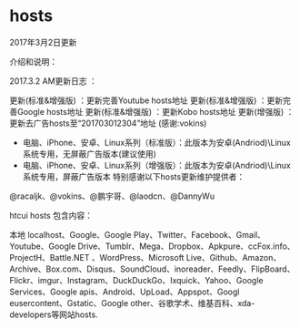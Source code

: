 ﻿# hosts
2017年3月2日更新

介绍和说明：

2017.3.2 AM更新日志 ：

更新(标准&增强版) ：更新完善Youtube hosts地址
更新(标准&增强版) ：更新完善Google hosts地址
更新(标准&增强版) ：更新Kobo hosts地址
更新(增强版) ：更新去广告hosts至“201703012304”地址 (感谢:vokins)
* 电脑、iPhone、安卓、Linux系列（标准版）：此版本为安卓(Andriod)\Linux系统专用，无屏蔽广告版本(建议使用)
* 电脑、iPhone、安卓、Linux系列（增强版）：此版本为安卓(Andriod)\Linux系统专用，屏蔽广告版本
特别感谢以下hosts更新维护提供者：

 @racaljk、@vokins、@鹏宇哥、@laodcn、@DannyWu

htcui hosts 包含内容：

本地 localhost、Google、Google Play、Twitter、Facebook、Gmail、Youtube、Google Drive、Tumblr、Mega、Dropbox、Apkpure、ccFox.info、ProjectH、Battle.NET 、WordPress、Microsoft Live、Github、Amazon、Archive、Box.com、Disqus、SoundCloud、inoreader、Feedly、FlipBoard、Flickr、imgur、Instagram、DuckDuckGo、Ixquick、Yahoo、Google Services、Google apis、Android、UpLoad、Appspot、Googl eusercontent、Gstatic、Google other、谷歌学术、维基百科、xda-developers等网站hosts.
